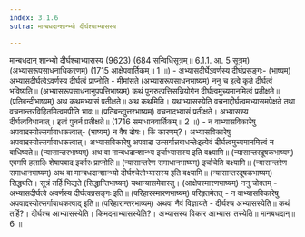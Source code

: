 ```yaml
---
index: 3.1.6
sutra: मान्बधदान्शान्भ्यो दीर्घश्चाभ्यासस्य

---
```

 मान्बधदान् शान्भ्यो दीर्घश्चाभ्यासस्य (9623) (684 सन्विधिसूत्रम्॥ 6.1.1. आ. 5 सूत्रम्) (अभ्यासरूपसाधनाधिकरणम्) (1715 आक्षेपवार्तिकम्॥ 1 ॥) - अभ्यासदीर्घेऽवर्णस्य दीर्घप्रसङ्गः- (भाष्यम्) अभ्यासदीर्घत्वेऽवर्णस्य दीर्घत्वं प्राप्नोति  -  मीमांसते (अभ्यासरूपसाधनभाष्यम्) ननु च इत्वे कृते दीर्घत्वं भविष्यति॥ (अभ्यासरूपसाधनानुपपत्तिभाष्यम्) कथं पुनरुत्पत्तिसन्नियोगेन दीर्घत्वमुच्यमानमित्वं प्रतीक्षते॥ (प्रतिबन्दीभाष्यम्) अथ कथमभ्यासं प्रतीक्षते॥ अथ कथमिति। यथाभ्यासस्येति वचनाद्दीर्घत्वमभ्यासमपेक्षते तथा वचनान्तरविहितमित्वमपीति भावः॥ (प्रतिबन्द्युत्तरभाष्यम्) वचनादभ्यासं प्रतीक्षते। अभ्यासस्य दीर्घत्वविधानात्। इत्वं पुनर्न प्रतीक्षते॥ (1716 समाधानवार्तिकम्॥ 2 ॥) - न वाभ्यासविकारेषु अपवादस्योत्सर्गाबाधकत्वात्- (भाष्यम्) न वैष दोषः। किं कारणम्?। अभ्यासविकारेषु अपवादस्योत्सर्गाबाधकत्वात्। अभ्यासविकारेषु अपवादा उत्सर्गान्नबाधन्तेःइत्येवं दीर्घत्वमुच्यमानमित्त्वं न बाधिष्यते॥ (न्यासान्तरभाष्यम्) अथ वा मान्बधदान्शान्भ्य इर्चाभ्यासस्य इति वक्ष्यामि॥ (न्यासान्तरदूषकभाष्यम्) एवमपि हलादिः शेषापवाद इर्कारः प्राप्नोति॥ (न्यासान्तरेण समाधानभाष्यम्) इर्चाचेति वक्ष्यामि॥ (न्यासान्तरेण समाधानभाष्यम्) अथ वा मान्बधदान्शान्भ्यो दीर्घश्चेतोभ्यासस्य इति वक्ष्यामि॥ (न्यासान्तरदूषकभाष्यम्) सिद्ध्यति। सूत्रं तर्हि भिद्यते (सिद्धान्तिभाष्यम्) यथान्यासमेवास्तु। (आक्षेपस्मारणभाष्यम्) ननु चोक्तम्  -  अभ्यासदीर्घत्वे अवर्णस्य दीर्घत्वप्रसङ्गः इति॥ (परिहारस्मारणभाष्यम्) परिहृतमेतत्  -  न वाभ्यासविकारेषु अपवादस्योत्सर्गाबाधकत्वाद् इति॥ (परिहारान्तरभाष्यम्) अथवा नैवं विज्ञायते  -  दीर्घश्च अभ्यासस्येति॥ कथं तर्हि?। दीर्घश्च आभ्यासस्येति। किमदमाभ्यासस्येति?। अभ्यासस्य विकार आभ्यासः तस्येति॥ मानबधदान्॥ 6 ॥ 